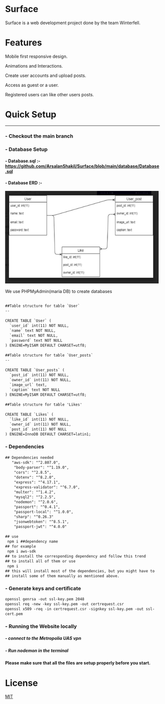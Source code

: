 # Surface

Surface is a web development project done by the team Winterfell.

# Features

Mobile first responsive design.

Animations and Interactions.

Create user accounts and upload posts.

Access as guest or a user.

Registered users can like other users posts.






# Quick Setup
-------
### - Checkout the main branch
### - Database Setup

#### - Database.sql :- https://github.com/ArsalanShakil/Surface/blob/main/database/Database.sql
#### - Database ERD :- 
   <img  height="300px" width="500px" src="https://github.com/ArsalanShakil/Surface/blob/main/database/Surface%20Entity%20Relationship%20Diagram.jpg" />

We use PHPMyAdmin(maria DB) to create databases

```

##Table structure for table `User`
--

CREATE TABLE `User` (
  `user_id` int(11) NOT NULL,
  `name` text NOT NULL,
  `email` text NOT NULL,
  `password` text NOT NULL
) ENGINE=MyISAM DEFAULT CHARSET=utf8;

##Table structure for table `User_posts`
--

CREATE TABLE `User_posts` (
  `post_id` int(11) NOT NULL,
  `owner_id` int(11) NOT NULL,
  `image_url` text,
  `caption` text NOT NULL
) ENGINE=MyISAM DEFAULT CHARSET=utf8;

##Table structure for table 'Likes'

CREATE TABLE `Likes` (
  `like_id` int(11) NOT NULL,
  `owner_id` int(11) NOT NULL,
  `post_id` int(11) NOT NULL
) ENGINE=InnoDB DEFAULT CHARSET=latin1;

```
### - Dependencies
```
## Dependencies needed
   "aws-sdk": "^2.807.0",
    "body-parser": "^1.19.0",
    "cors": "^2.8.5",
    "dotenv": "^8.2.0",
    "express": "^4.17.1",
    "express-validator": "^6.7.0",
    "multer": "^1.4.2",
    "mysql2": "^2.2.5",
    "nodemon": "^2.0.6",
    "passport": "^0.4.1",
    "passport-local": "^1.0.0",
    "sharp": "^0.26.3"
    "jsonwebtoken": "^8.5.1",
    "passport-jwt": "^4.0.0"

## use
 npm i ##dependency name
## for example
 npm i aws-sdk
## to install the corresponding dependency and follow this trend 
## to install all of them or use 
 npm i 
## this will install most of the dependencies, but you might have to 
## install some of them manually as mentioned above.

```
### - Generate keys and certificate
```
openssl genrsa -out ssl-key.pem 2048
openssl req -new -key ssl-key.pem -out certrequest.csr
openssl x509 -req -in certrequest.csr -signkey ssl-key.pem -out ssl-cert.pem
```
### - Running the Website locally

##### - connect to the Metropolia UAS vpn
##### - Run nodemon in the terminal




#### Please make sure that all the files are setup properly before you start.

# License
[MIT](https://choosealicense.com/licenses/mit/)
